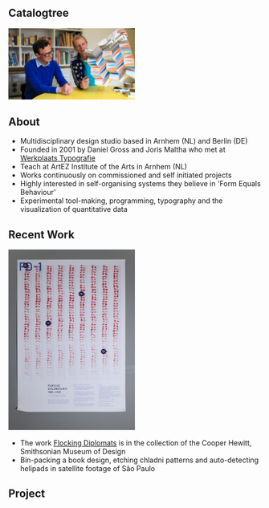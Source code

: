 ## Catalogtree ##

<img src="https://github.com/yujunmjiang/dvia-2019/blob/master/0.research/daniel-and-joris.jpg" width="50%"/>

## About ##

- Multidisciplinary design studio based in Arnhem (NL) and Berlin (DE)
- Founded in 2001 by Daniel Gross and Joris Maltha who met at [Werkplaats Typografie](https://www.werkplaatstypografie.org/)
- Teach at ArtEZ Institute of the Arts in Arnhem (NL)
- Works continuously on commissioned and self initiated projects
- Highly interested in self-organising systems they believe in 'Form Equals Behaviour'
- Experimental tool-making, programming, typography and the visualization of quantitative data

## Recent Work ##

<img src="https://github.com/yujunmjiang/dvia-2019/blob/master/0.research/flock-in-diplomats-01.jpg" width="50%"/>

- The work [Flocking Diplomats](https://www.catalogtree.net/projects/flocking_diplomats?t=new_york) is in the collection of the Cooper Hewitt, Smithsonian Museum of Design
- Bin-packing a book design, etching chladni patterns and auto-detecting helipads in satellite footage of São Paulo

## Project ##
